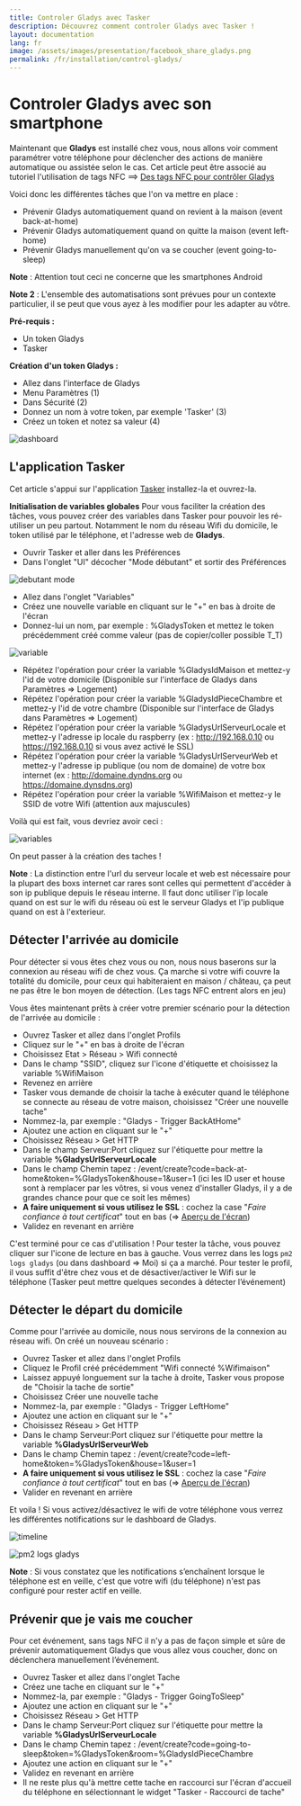 ```yaml
---
title: Controler Gladys avec Tasker 
description: Découvrez comment controler Gladys avec Tasker !
layout: documentation
lang: fr
image: /assets/images/presentation/facebook_share_gladys.png
permalink: /fr/installation/control-gladys/
---
```


# Controler Gladys avec son smartphone


Maintenant que **Gladys** est installé chez vous, nous allons voir comment paramétrer votre téléphone pour déclencher des actions de manière automatique ou assistée selon le cas. Cet article peut être associé au tutoriel l'utilisation de tags NFC ==> [Des tags NFC pour contrôler Gladys](https://gladysproject.com/fr/article/gladys-and-nfc)

Voici donc les différentes tâches que l'on va mettre en place :

 - Prévenir Gladys automatiquement quand on revient à la maison (event back-at-home) 
 - Prévenir Gladys automatiquement quand on quitte la maison (event left-home)
 - Prévenir Gladys manuellement qu'on va se coucher (event going-to-sleep)

**Note** : Attention tout ceci ne concerne que les smartphones Android

**Note 2** : L'ensemble des automatisations sont prévues pour un contexte particulier, il se peut que vous ayez à les modifier pour les adapter au vôtre.

**Pré-requis :**
 - Un token Gladys
 - Tasker

**Création d'un token Gladys :**
 - Allez dans l'interface de Gladys
 - Menu Paramètres (1)
 - Dans Sécurité (2)
 - Donnez un nom à votre token, par exemple 'Tasker' (3)
 - Créez un token et notez sa valeur (4)

![dashboard](https://i.imgur.com/gbKtWCB.png)

L'application Tasker
------------------

Cet article s'appui sur l'application [Tasker](https://play.google.com/store/apps/details?id=net.dinglisch.android.taskerm&hl=fr) installez-la et ouvrez-la.

**Initialisation de variables globales**
Pour vous faciliter la création des tâches, vous pouvez créer des variables dans Tasker pour pouvoir les ré-utiliser un peu partout. Notamment le nom du réseau Wifi du domicile, le token utilisé par le téléphone, et l'adresse web de **Gladys**.

- Ouvrir Tasker et aller dans les Préférences
- Dans l'onglet "UI" décocher "Mode débutant" et sortir des Préférences

![debutant mode](https://i.imgur.com/fnGbkeA.png)

- Allez dans l'onglet "Variables"
- Créez une nouvelle variable en cliquant sur le "+" en bas à droite de l'écran
- Donnez-lui un nom, par exemple : %GladysToken et mettez le token précédemment créé comme valeur (pas de copier/coller possible T_T)

![variable](https://i.imgur.com/ykR45Vo.png)

- Répétez l'opération pour créer la variable %GladysIdMaison et mettez-y l'id de votre domicile (Disponible sur l'interface de Gladys dans Paramètres ⇒ Logement)
- Répétez l'opération pour créer la variable %GladysIdPieceChambre et mettez-y l'id de votre chambre (Disponible sur l'interface de Gladys dans Paramètres ⇒ Logement)
- Répétez l'opération pour créer la variable %GladysUrlServeurLocale et mettez-y l'adresse ip locale du raspberry (ex : http://192.168.0.10 ou https://192.168.0.10 si vous avez activé le SSL)
- Répétez l'opération pour créer la variable %GladysUrlServeurWeb et mettez-y l'adresse ip publique (ou nom de domaine) de votre box internet (ex : http://domaine.dyndns.org ou https://domaine.dynsdns.org)
- Répétez l'opération pour créer la variable %WifiMaison et mettez-y le SSID de votre Wifi (attention aux majuscules)

Voilà qui est fait, vous devriez avoir ceci :

![variables](https://i.imgur.com/NBOqdDK.png)

On peut passer à la création des taches !

**Note** : La distinction entre l'url du serveur locale et web est nécessaire pour la plupart des boxs internet car rares sont celles qui permettent d'accéder à son ip publique depuis le réseau interne. Il faut donc utiliser l'ip locale quand on est sur le wifi du réseau où est le serveur Gladys et l'ip publique quand on est à l'exterieur.

Détecter l'arrivée au domicile
------------------------------

Pour détecter si vous êtes chez vous ou non, nous nous baserons sur la connexion au réseau wifi de chez vous. Ça marche si votre wifi couvre la totalité du domicile, pour ceux qui habiteraient en maison / château, ça peut ne pas être le bon moyen de détection. (Les tags NFC entrent alors en jeu)

Vous êtes maintenant prêts à créer votre premier scénario pour la détection de l'arrivée au domicile :

- Ouvrez Tasker et allez dans l'onglet Profils
- Cliquez sur le "+" en bas à droite de l'écran
- Choisissez Etat > Réseau > Wifi connecté
- Dans le champ "SSID", cliquez sur l'icone d'étiquette et choisissez la variable %WifiMaison
- Revenez en arrière
- Tasker vous demande de choisir la tache à exécuter quand le téléphone se connecte au réseau de votre maison, choisissez "Créer une nouvelle tache"
- Nommez-la, par exemple : "Gladys - Trigger BackAtHome"
- Ajoutez une action en cliquant sur le "+"
- Choisissez Réseau > Get HTTP
- Dans le champ Serveur:Port cliquez sur l'étiquette pour mettre la variable **%GladysUrlServeurLocale**
- Dans le champ Chemin tapez : /event/create?code=back-at-home&token=%GladysToken&house=1&user=1 (ici les ID user et house sont à remplacer par les vôtres, si vous venez d'installer Gladys, il y a de grandes chance pour que ce soit les mêmes)
- **A faire uniquement si vous utilisez le SSL** : cochez la case "*Faire confiance à tout certificat*" tout en bas (⇒ [Aperçu de l'écran](https://i.imgur.com/ucLENbZ.png))
- Validez en revenant en arrière

C'est terminé pour ce cas d'utilisation ! Pour tester la tâche, vous pouvez cliquer sur l'icone de lecture en bas à gauche. Vous verrez dans les logs `pm2 logs gladys` (ou dans dashboard ⇒ Moi) si ça a marché.
Pour tester le profil, il vous suffit d'être chez vous et de désactiver/activer le Wifi sur le téléphone (Tasker peut mettre quelques secondes à détecter l’événement)

Détecter le départ du domicile
------------------------------

Comme pour l'arrivée au domicile, nous nous servirons de la connexion au réseau wifi. 
On créé un nouveau scénario :

- Ouvrez Tasker et allez dans l'onglet Profils
- Cliquez le Profil créé précédemment "Wifi connecté %Wifimaison"
- Laissez appuyé longuement sur la tache à droite, Tasker vous propose de "Choisir la tache de sortie"
- Choisissez Créer une nouvelle tache
- Nommez-la, par exemple : "Gladys - Trigger LeftHome"
- Ajoutez une action en cliquant sur le "+"
- Choisissez Réseau > Get HTTP
- Dans le champ Serveur:Port cliquez sur l'étiquette pour mettre la variable **%GladysUrlServeurWeb**
- Dans le champ Chemin tapez : /event/create?code=left-home&token=%GladysToken&house=1&user=1
- **A faire uniquement si vous utilisez le SSL** : cochez la case "*Faire confiance à tout certificat*" tout en bas (⇒ [Aperçu de l'écran](https://i.imgur.com/ucLENbZ.png))
- Valider en revenant en arrière

Et voila ! Si vous activez/désactivez le wifi de votre téléphone vous verrez les différentes notifications sur le dashboard de Gladys. 

![timeline](https://i.imgur.com/uQglM1H.png)

![pm2 logs gladys](https://i.imgur.com/TZDTOi3.png)

**Note** : Si vous constatez que les notifications s’enchaînent lorsque le téléphone est en veille, c'est que votre wifi (du téléphone) n'est pas configuré pour rester actif en veille.

Prévenir que je vais me coucher
-------------------------------

Pour cet événement, sans tags NFC il n'y a pas de façon simple et sûre de prévenir automatiquement Gladys que vous allez vous coucher, donc on déclenchera manuellement l’événement. 

- Ouvrez Tasker et allez dans l'onglet Tache
- Créez une tache en cliquant sur le "+"
- Nommez-la, par exemple : "Gladys - Trigger GoingToSleep"
- Ajoutez une action en cliquant sur le "+"
- Choisissez Réseau > Get HTTP
- Dans le champ Serveur:Port cliquez sur l'étiquette pour mettre la variable **%GladysUrlServeurLocale** 
- Dans le champ Chemin tapez :
     /event/create?code=going-to-sleep&token=%GladysToken&room=%GladysIdPieceChambre
- Ajoutez une action en cliquant sur le "+"
- Validez en revenant en arrière
- Il ne reste plus qu'à mettre cette tache en raccourci sur l'écran d'accueil du téléphone en sélectionnant le widget "Tasker - Raccourci de tache"


